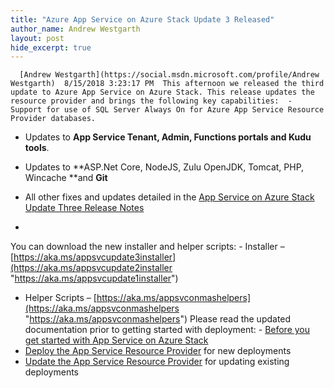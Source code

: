 ```yaml
---
title: "Azure App Service on Azure Stack Update 3 Released"
author_name: Andrew Westgarth
layout: post
hide_excerpt: true
---
```

      [Andrew Westgarth](https://social.msdn.microsoft.com/profile/Andrew Westgarth)  8/15/2018 3:23:17 PM  This afternoon we released the third update to Azure App Service on Azure Stack. This release updates the resource provider and brings the following key capabilities:  - Support for use of SQL Server Always On for Azure App Service Resource Provider databases.
 - Updates to **App Service Tenant, Admin, Functions portals and Kudu tools**.
 - Updates to **ASP.Net Core, NodeJS, Zulu OpenJDK, Tomcat, PHP, Wincache **and **Git** 
 
 - All other fixes and updates detailed in the [App Service on Azure Stack Update Three Release Notes](http://docs.microsoft.com/azure/azure-stack/azure-stack-app-service-release-notes-update-three)
 - 
  You can download the new installer and helper scripts:  - Installer – [https://aka.ms/appsvcupdate3installer](https://aka.ms/appsvcupdate2installer "https://aka.ms/appsvcupdate1installer")
 - Helper Scripts – [https://aka.ms/appsvconmashelpers](https://aka.ms/appsvconmashelpers "https://aka.ms/appsvconmashelpers")
  Please read the updated documentation prior to getting started with deployment:  - [Before you get started with App Service on Azure Stack](https://docs.microsoft.com/en-gb/azure/azure-stack/azure-stack-app-service-before-you-get-started)
 - [Deploy the App Service Resource Provider](https://docs.microsoft.com/en-gb/azure/azure-stack/azure-stack-app-service-deploy) for new deployments
 - [Update the App Service Resource Provider](https://docs.microsoft.com/en-gb/azure/azure-stack/azure-stack-app-service-update) for updating existing deployments
      